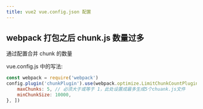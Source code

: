 ```yaml
---
title: vue2 vue.config.json 配置
---
```


## webpack 打包之后 chunk.js 数量过多

通过配置合并 chunk 的数量

vue.config.js 中的写法:

```js
const webpack = require('webpack')
config.plugin('chunkPlugin').use(webpack.optimize.LimitChunkCountPlugin, [{
    maxChunks: 5, // 必须大于或等于 1，此处设置成最多生成5个chuank.js文件
    minChunkSize: 10000,
}, ])
```
